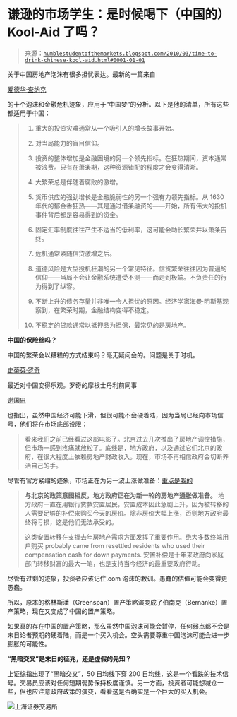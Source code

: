 <!--yml

分类：未分类

日期：2024-05-18 00:35:52

-->

# 谦逊的市场学生：是时候喝下（中国的）Kool-Aid 了吗？

> 来源：[`humblestudentofthemarkets.blogspot.com/2010/03/time-to-drink-chinese-kool-aid.html#0001-01-01`](https://humblestudentofthemarkets.blogspot.com/2010/03/time-to-drink-chinese-kool-aid.html#0001-01-01)

关于中国房地产泡沫有很多担忧表达。最新的一篇来自

[爱德华·查纳克](https://www.gmo.com/America/MyHome)

的十个泡沫和金融危机迹象，应用于“中国梦”的分析。以下是他的清单，所有这些都适用于中国：

> 1. 重大的投资灾难通常从一个吸引人的增长故事开始。
> 
> 2. 对当局能力的盲目信仰。
> 
> 3. 投资的整体增加是金融困境的另一个领先指标。在狂热期间，资本通常被浪费。只有在萧条期，这种资源错配的程度才会变得清晰。
> 
> 4. 大繁荣总是伴随着腐败的激增。
> 
> 5. 货币供应的强劲增长是金融脆弱性的另一个强有力领先指标。从 1630 年代的郁金香狂热——其是通过借条融资的——开始，所有伟大的投机事件背后都是容易得到的资金。
> 
> 6. 固定汇率制度往往产生不适当的低利率，这可能会助长繁荣并以萧条告终。
> 
> 7. 危机通常紧随信贷激增之后。
> 
> 8. 道德风险是大型投机狂潮的另一个常见特征。信贷繁荣往往因为普遍的信仰——当局不会让金融系统遭受不测——而走到极端。不负责任的行为得到了纵容。
> 
> 9. 不断上升的债务存量并非唯一令人担忧的原因。经济学家海曼·明斯基观察到，在繁荣时期，金融结构变得不稳定。
> 
> 10. 不稳定的贷款通常以抵押品为担保，最常见的是房地产。

**中国的保险丝吗？**

中国的繁荣会以糟糕的方式结束吗？毫无疑问会的。问题是关于时机。

[史蒂芬·罗奇](http://humblestudentofthemarkets.blogspot.com/2010/03/perennial-bear-turns-sanguine.html)

最近对中国变得乐观。罗奇的摩根士丹利前同事

[谢国忠](http://www.marketwatch.com/story/frayed-string-for-chinas-property-balloon-2010-03-23)

也指出，虽然中国经济可能下滑，但很可能不会硬着陆，因为当局已经向市场信号，他们将在市场底部设限：

> 看来我们之前已经看过这部电影了。北京过去几次推出了房地产调控措施，但市场一感到疼痛就放松了。底线是，地方政府，以及通过它们北京的政府，在很大程度上依赖房地产财政收入。现在，市场不再相信政府会切断养活自己的手。

尽管有官方紧缩的迹象，市场正在为另一波上涨做准备：[重点是我的](https://wiki.example.org/feynmans_learning_method)

> **与北京的政策意图相反，地方政府正在为新一轮的房地产通胀做准备。** 地方政府一直在用银行贷款安置居民，安置成本因此急剧上升，因为被转移的人需要足够的补偿来购买今天的房价。除非房价大幅上涨，否则地方政府最终将亏损，这是他们无法承受的。
> 
> 这类安置转移在支撑去年房地产需求方面发挥了重要作用。绝大多数终端用户购买 probably came from resettled residents who used their compensation cash for down payments. 安置补偿是十年来政府向家庭部门转移财富的最大一笔，也是支持当今经济的最重要政府行动。

尽管有过剩的迹象，投资者应该记住.com 泡沫的教训。愚蠢的估值可能会变得更愚蠢。

所以，原本的格林斯潘（Greenspan）置产策略演变成了伯南克（Bernanke）置产策略，现在又变成了中国的置产策略。

如果真的存在中国的置产策略，那么虽然中国泡沫可能会暂停，任何弱点都不会是末日论者预期的硬着陆，而是一个买入机会。空头需要尊重中国泡沫可能会进一步膨胀的可能性。

**“黑暗交叉”是末日的征兆，还是虚假的先知？**

上证综指出现了“黑暗交叉”，50 日均线下穿 200 日均线，这是一个看跌的技术信号。交易员应该对任何短期弱势保持极度谨慎。另一方面，投资者可能想减仓一些，但也应注意政府政策的演变，看看这是否确实是一个巨大的买入机会。

![上海证券交易所](https://blogger.googleusercontent.com/img/b/R29vZ2xl/AVvXsEjJniBuldsJ7kMrN8QJBzFVyZcaouDmk78D00db4XVko6Rfw0H7lJTIw4rqXk0VNe182kVe5hc3oHSZ941ZA03dYemJ_nchwnw7hSHYXbtrouMt6U2SAg5ThoHzCCSQzebwYt1pZ6AYx0Be/s1600/SSEC.JPG)
